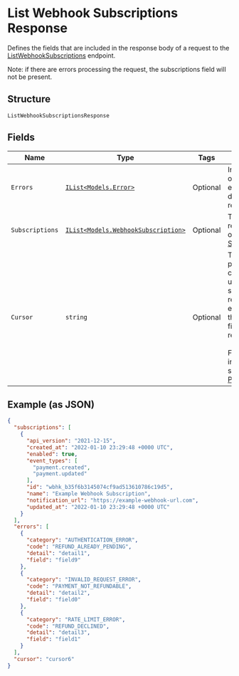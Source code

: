 
# List Webhook Subscriptions Response

Defines the fields that are included in the response body of
a request to the [ListWebhookSubscriptions](../../doc/api/webhook-subscriptions.md#list-webhook-subscriptions) endpoint.

Note: if there are errors processing the request, the subscriptions field will not be
present.

## Structure

`ListWebhookSubscriptionsResponse`

## Fields

| Name | Type | Tags | Description |
|  --- | --- | --- | --- |
| `Errors` | [`IList<Models.Error>`](../../doc/models/error.md) | Optional | Information on errors encountered during the request. |
| `Subscriptions` | [`IList<Models.WebhookSubscription>`](../../doc/models/webhook-subscription.md) | Optional | The requested list of [Subscription](entity:WebhookSubscription)s. |
| `Cursor` | `string` | Optional | The pagination cursor to be used in a subsequent request. If empty,<br>this is the final response.<br><br>For more information, see [Pagination](https://developer.squareup.com/docs/build-basics/common-api-patterns/pagination). |

## Example (as JSON)

```json
{
  "subscriptions": [
    {
      "api_version": "2021-12-15",
      "created_at": "2022-01-10 23:29:48 +0000 UTC",
      "enabled": true,
      "event_types": [
        "payment.created",
        "payment.updated"
      ],
      "id": "wbhk_b35f6b3145074cf9ad513610786c19d5",
      "name": "Example Webhook Subscription",
      "notification_url": "https://example-webhook-url.com",
      "updated_at": "2022-01-10 23:29:48 +0000 UTC"
    }
  ],
  "errors": [
    {
      "category": "AUTHENTICATION_ERROR",
      "code": "REFUND_ALREADY_PENDING",
      "detail": "detail1",
      "field": "field9"
    },
    {
      "category": "INVALID_REQUEST_ERROR",
      "code": "PAYMENT_NOT_REFUNDABLE",
      "detail": "detail2",
      "field": "field0"
    },
    {
      "category": "RATE_LIMIT_ERROR",
      "code": "REFUND_DECLINED",
      "detail": "detail3",
      "field": "field1"
    }
  ],
  "cursor": "cursor6"
}
```

